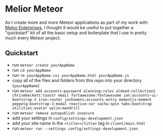 # Melior Meteor
As I create more and more Meteor applications as part of my work with [Melior Enterprises](http://meliorenterprises.com), I thought it would be useful to put together a "quickstart" kit of all the basic setup and boilerplate that I use in pretty much every Meteor project.

## Quickstart

* run `meteor create yourAppName`
* run `cd yourAppName`
* run `rm yourAppName.css yourAppName.html yourAppName.js`
* copy all of the files and folders from this repo into your directory (`yourAppName`)
* run ```meteor add accounts-password alanning:roles aldeed:collection2 chrismbeckett:toastr email fortawesome:fontawesome ian:accounts-ui-bootstrap-3 iron:router joshowens:accounts-entry momentjs:moment peppelg:bootstrap-3-modal reactive-var sacha:spin twbs:bootstrap utilities:avatar wylio:mandrill```
* run ```meteor remove autopublish insecure```
* add your settings in `config/settings-development.json`
* add your site name in the `<title></title>` tag in `client/main.html`
* run ```meteor run --settings config/settings-development.json```
